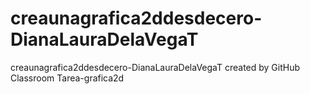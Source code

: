 # creaunagrafica2ddesdecero-DianaLauraDelaVegaT
creaunagrafica2ddesdecero-DianaLauraDelaVegaT created by GitHub Classroom
Tarea-grafica2d
